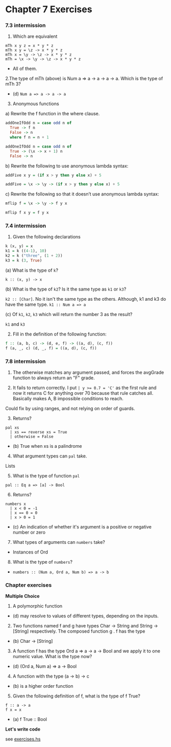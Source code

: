 # Chapter 7 Exercises

### 7.3 intermission

1. Which are equivalent

```
mTh x y z = x * y * z
mTh x y = \z -> x * y * z
mTh x = \y -> \z -> x * y * z
mTh = \x -> \y -> \z -> x * y * z
```

  - All of them.

2.The type of mTh (above) is Num a => a -> a -> a -> a.
Which is the type of mTh 3?

  - (d) `Num a => a -> a -> a`

3. Anonymous functions

a) Rewrite the f function in the where clause.

```haskell
addOneIfOdd n = case odd n of
  True -> f n
  False -> n
  where f n = n + 1
```

```haskell
addOneIfOdd n = case odd n of
  True -> (\x -> x + 1) n
  False -> n
```

b) Rewrite the following to use anonymous lambda syntax:

```haskell
addFive x y = (if x > y then y else x) + 5
```

```haskell
addFive = \x -> \y -> (if x > y then y else x) + 5
```

c) Rewrite the following so that it doesn’t use anonymous lambda syntax:

```haskell
mflip f = \x -> \y -> f y x
```

```haskell
mflip f x y = f y x
```

### 7.4 intermission

1. Given the following declarations

```haskell
k (x, y) = x
k1 = k ((4-1), 10)
k2 = k ("three", (1 + 2))
k3 = k (3, True)
```

(a) What is the type of `k`?

`k :: (x, y) -> x`

(b) What is the type of `k2`? Is it the same type as `k1` or `k3`?

`k2 :: [Char]`. No it isn't the same type as the others. Although, k1 and k3 do have the same type. `k1 :: Num a => a`

(c) Of `k1`, `k2`, `k3` which will return the number 3 as the result?

`k1` and `k3`

2. Fill in the definition of the following function:

```haskell
f :: (a, b, c) -> (d, e, f) -> ((a, d), (c, f))
f (a, _, c) (d, _, f) = ((a, d), (c, f))
```

### 7.8 intermission

1. The otherwise matches any argument passed, and forces the avgGrade function to always return an "F" grade.

2. It fails to return correctly. I put `| y >= 0.7 = 'C'` as the first rule
and now it returns C for anything over 70 because that rule catches all.
Basically makes A, B impossible conditions to reach.

Could fix by using ranges, and not relying on order of guards.

3. Returns?

```
pal xs
  | xs == reverse xs = True
  | otherwise = False
```

  - (b) True when xs is a palindrome

4. What argument types can `pal` take.

Lists

5. What is the type of function `pal`

`pal :: Eq a => [a] -> Bool`

6. Returns?

```
numbers x
  | x < 0 = -1
  | x == 0 = 0
  | x > 0 = 1
```

  - (c) An indication of whether it's argument is a positive or negative number or zero

7. What types of arguments can `numbers` take?

  - Instances of Ord

8. What is the type of `numbers`?

  - `numbers :: (Num a, Ord a, Num b) => a -> b`

### Chapter exercises

**Multiple Choice**

1. A polymorphic function

  - (d) may resolve to values of different types, depending on the inputs.

2. Two functions named f and g have types Char -> String
and String -> [String] respectively. The composed
function g . f has the type

  - (b) Char -> [String]

3. A function f has the type Ord a => a -> a -> Bool and
we apply it to one numeric value. What is the type now?

  - (d) (Ord a, Num a) => a -> Bool

4. A function with the type (a -> b) -> c

  - (b) is a higher order function

5. Given the following definition of f, what is the type of
f True?

```
f :: a -> a
f x = x
```

  - (a) f True :: Bool

**Let's write code**

see [exercises.hs](./exercises.hs)

